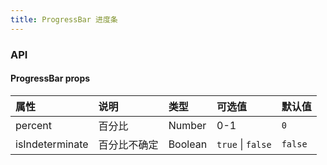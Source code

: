 ```yaml
---
title: ProgressBar 进度条
---
```

<ClientOnly>
<template>
  <show-components title="进度确定" :linesOfCode="24">
    <show-components-item>
      <ProgressBar/>
    </show-components-item>
    <show-components-item>
      <ProgressBar :percent="0"/>
    </show-components-item>
    <show-components-item>
      <ProgressBar :percent="0.3"/>
    </show-components-item>
    <show-components-item>
      <ProgressBar :percent="0.6"/>
    </show-components-item>
    <show-components-item>
      <ProgressBar :percent="0.9"/>
    </show-components-item>
    <show-components-item>
      <ProgressBar :percent="1"/>
    </show-components-item>
<template slot="code">

```vue
<ProgressBar :percent="0"/>
<ProgressBar :percent="0.3"/>
<ProgressBar :percent="0.6"/>
<ProgressBar :percent="0.9"/>
<ProgressBar :percent="1"/>
```

</template>
  </show-components>
  <show-components title="进度不确定" :linesOfCode="24">
    <show-components-item>
      <ProgressBar :isIndeterminate="true"/>
    </show-components-item>
<template slot="code">

```vue
<ProgressBar :isIndeterminate="true"/>
```

</template>
  </show-components>
    
</template>
</ClientOnly>

<script>
export default {
  data(){
    return{
    }
  },
  methods: {
    handleShow() {
      console.log('提示框显示');
    },
    handleHide() {
      console.log('提示框隐藏');
    }
  },
  created(){
  }
}
</script>

### API

#### ProgressBar props
| 属性 | 说明 | 类型 | 可选值 | 默认值 |
| :------------ | :------------ | :------------ | :------------ | :------------ |
| percent | 百分比 | Number | 0-1 | `0` |
| isIndeterminate | 百分比不确定 | Boolean | `true` \| `false` | `false` |
